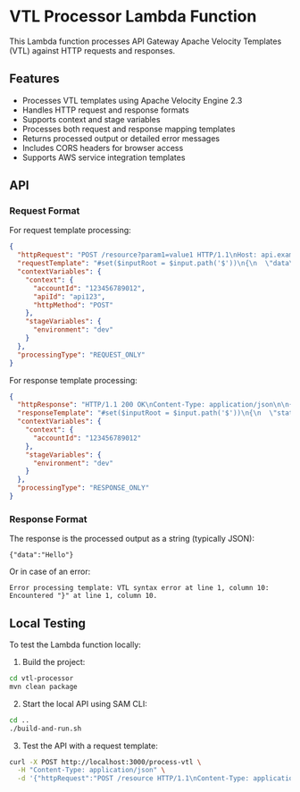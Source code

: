 # VTL Processor Lambda Function

This Lambda function processes API Gateway Apache Velocity Templates (VTL) against HTTP requests and responses.

## Features

- Processes VTL templates using Apache Velocity Engine 2.3
- Handles HTTP request and response formats
- Supports context and stage variables
- Processes both request and response mapping templates
- Returns processed output or detailed error messages
- Includes CORS headers for browser access
- Supports AWS service integration templates

## API

### Request Format

For request template processing:
```json
{
  "httpRequest": "POST /resource?param1=value1 HTTP/1.1\nHost: api.example.com\nContent-Type: application/json\n\n{\"message\":\"Hello\"}",
  "requestTemplate": "#set($inputRoot = $input.path('$'))\n{\n  \"data\": \"$inputRoot.message\"\n}",
  "contextVariables": {
    "context": {
      "accountId": "123456789012",
      "apiId": "api123",
      "httpMethod": "POST"
    },
    "stageVariables": {
      "environment": "dev"
    }
  },
  "processingType": "REQUEST_ONLY"
}
```

For response template processing:
```json
{
  "httpResponse": "HTTP/1.1 200 OK\nContent-Type: application/json\n\n{\"result\":\"success\"}",
  "responseTemplate": "#set($inputRoot = $input.path('$'))\n{\n  \"status\": \"$inputRoot.result\"\n}",
  "contextVariables": {
    "context": {
      "accountId": "123456789012"
    },
    "stageVariables": {
      "environment": "dev"
    }
  },
  "processingType": "RESPONSE_ONLY"
}
```

### Response Format

The response is the processed output as a string (typically JSON):

```
{"data":"Hello"}
```

Or in case of an error:

```
Error processing template: VTL syntax error at line 1, column 10: Encountered "}" at line 1, column 10.
```

## Local Testing

To test the Lambda function locally:

1. Build the project:
```bash
cd vtl-processor
mvn clean package
```

2. Start the local API using SAM CLI:
```bash
cd ..
./build-and-run.sh
```

3. Test the API with a request template:
```bash
curl -X POST http://localhost:3000/process-vtl \
  -H "Content-Type: application/json" \
  -d '{"httpRequest":"POST /resource HTTP/1.1\nContent-Type: application/json\n\n{\"message\":\"Hello\"}","requestTemplate":"#set($inputRoot = $input.path('\''$'\''))\n{\n  \"data\": \"$inputRoot.message\"\n}","contextVariables":{"context":{},"stageVariables":{}},"processingType":"REQUEST_ONLY"}'
```

